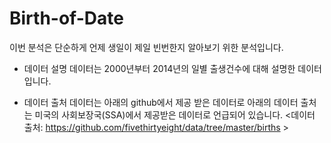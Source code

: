 # Birth-of-Date

이번 분석은 단순하게 언제 생일이 제일 빈번한지 알아보기 위한 분석입니다.

- 데이터 설명
데이터는 2000년부터 2014년의 일별 출생건수에 대해 설명한 데이터입니다.

- 데이터 출처
데이터는 아래의 github에서 제공 받은 데이터로 아래의 데이터 출처는 미국의 사회보장국(SSA)에서 제공받은 데이터로 언급되어 있습니다.
<데이터 출처: https://github.com/fivethirtyeight/data/tree/master/births >
